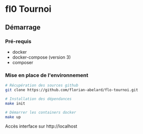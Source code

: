 # fl0 Tournoi

## Démarrage

### Pré-requis

* docker
* docker-compose (version 3)
* composer

### Mise en place de l'environnement

```bash
# Récupération des sources github
git clone https://github.com/florian-abelard/flo-tournoi.git

# Installation des dépendances
make init

# Démarrer les containers docker
make up
```

Accès interface sur http://localhost
